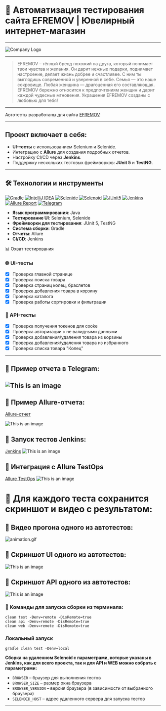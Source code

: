 # 🚀 Автоматизация тестирования сайта EFREMOV | Ювелирный интернет-магазин

---
![Company Logo](icons/about-logo.svg)

---

> EFREMOV – тёплый бренд
> похожий на друга, который понимает твои чувства и желания. Он дарит нежные подарки, поднимает настроение, делает жизнь
> добрее и счастливее. С ним ты выглядишь современной и уверенной в себе. Семья — это наше сокровище. Любая женщина —
> драгоценная его составляющая. EFREMOV бережно относится к предпочтениям женщин и дарит каждой чудесные мгновения.
> Украшения EFREMOV созданы с любовью для тебя!

---

Автотесты разработаны для сайта [EFREMOV](https://efremov.gold/)


---

## Проект включает в себя:

- **UI-тесты** с использованием Selenium и Selenide.
- Интеграцию с **Allure** для создания подробных отчетов.
- Настройку CI/CD через **Jenkins**.
- Поддержку нескольких тестовых фреймворков: **JUnit 5** и **TestNG**.

---

## 🛠 Технологии и инструменты

[![Gradle](/icons/Gradle.png)](https://gradle.org/)
[![IntelliJ IDEA](/icons/Intelij_IDEA.png)](https://www.jetbrains.com/idea/)
[![Selenide](/icons/Selenide.png)](https://selenide.org/)
[![Selenoid](/icons/Selenoid.png)](https://selenide.org/)
[![JUnit5](/icons/JUnit5.png)](https://junit.org/junit5/)
[![Jenkins](/icons/Jenkins.png)](https://www.jenkins.io/)
[![Allure Report](/icons/Allure_Report.png)](https://qameta.io/)
[![Telegram](/icons/Telegram.png)](https://web.telegram.org/a/)

- **Язык программирования**: Java
- **Тестирование UI**: Selenium, Selenide
- **Фреймворки для тестирования**: JUnit 5, TestNG
- **Система сборки**: Gradle
- **Отчеты**: Allure
- **CI/CD**: Jenkins

📊 Охват тестирования

### 🌐 UI-тесты

- [x] Проверка главной странице
- [x] Проверка поиска товара
- [x] Проверка страниц колец, браслетов
- [x] Проверка добавления товара в корзину
- [x] Проверка каталога
- [x] Проверка работы сортировки и фильтрации

### 🔌 API-тесты

- [x] Проверка получения токенов для cooke
- [x] Проверка авторизации с не валидными данными
- [x] Проверка добавления/удаления товара из корзины
- [x] Проверка добавления/удаления товара из избранного
- [x] Проверка списка товара "Колец"

---

## 🌟 Пример  отчета в Telegram:

![This is an image](/icons/Screenshot_1.png)
---

## 🌟 Пример Allure-отчета:

[Allure-отчет](https://jenkins.autotests.cloud/job/EfremovGoldTest/23/allure/#)

![This is an image](/icons/allure.png)

## 🌟 Запуск тестов Jenkins:

[Jenkins](https://jenkins.autotests.cloud/job/EfremovGoldTest/)
![This is an image](/icons/dj.png)

## 🌟 Интеграция с Allure TestOps

[Allure TestOps](https://allure.autotests.cloud/launch/45894/?treeId=0)
![This is an image](/icons/ops.png)

# 📸 Для каждого теста сохранится скриншот и видео с результатом:

## 🌟 Видео прогона одного из автотестов:

![animation.gif](/icons/video1.gif)

## 🌟 Скриншот UI  одного из автотестов:

![This is an image](/icons/срин.png)

## 🌟 Скриншот API  одного из автотестов:

![This is an image](/icons/apitest.png)

### 🚀 Команды для запуска сборки из терминала:

```
clean test -Denv=remote -DisRemote=true 
clean api -Denv=remote -DisRemote=true 
clean web -Denv=remote -DisRemote=true

```

### Локальный запуск

```
gradle clean test -Denv=local
```

**Сборка на удаленном Selenoid с параметрами, которые указаны в Jenkins, как для всего проекта, так и для API и WEB
можно собрать с параметрами:**

* <code>BROWSER</code> – браузер для выполнения тестов
* <code>BROWSER_SIZE</code> – размер окна браузера
* <code>BROWSER_VERSION</code> – версия браузера (в зависимости от выбранного браузера)
* <code>SELENOID_HOST</code> – адрес удаленного сервера для запуска тестов

---